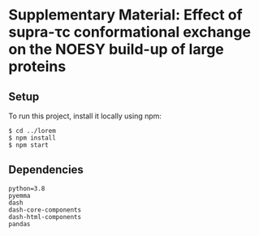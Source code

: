 # Supplementary Material: Effect of supra-τc conformational exchange on the NOESY build-up of large proteins

## Setup
To run this project, install it locally using npm:

```
$ cd ../lorem
$ npm install
$ npm start
```

## Dependencies
```
python=3.8
pyemma
dash
dash-core-components
dash-html-components
pandas
```
